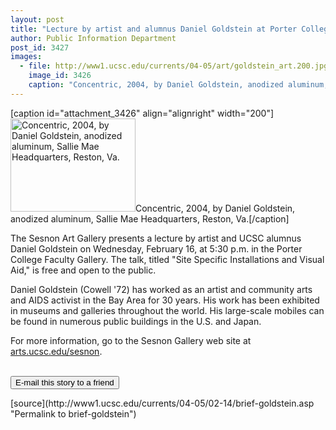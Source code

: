 ```yaml
---
layout: post
title: "Lecture by artist and alumnus Daniel Goldstein at Porter College"
author: Public Information Department
post_id: 3427
images:
  - file: http://www1.ucsc.edu/currents/04-05/art/goldstein_art.200.jpg
    image_id: 3426
    caption: "Concentric, 2004, by Daniel Goldstein, anodized aluminum, Sallie Mae Headquarters, Reston, Va."
---
```


[caption id="attachment_3426" align="alignright" width="200"]<a href="http://localhost/mysite/wp-content/uploads/2005/02/goldstein_art.200.jpg"><img class="size-full wp-image-3426" src="http://localhost/mysite/wp-content/uploads/2005/02/goldstein_art.200.jpg" alt="Concentric, 2004, by Daniel Goldstein, anodized aluminum, Sallie Mae Headquarters, Reston, Va." width="200" height="149" /></a>Concentric, 2004, by Daniel Goldstein, anodized aluminum, Sallie Mae Headquarters, Reston, Va.[/caption]
<a name="content" id="content"></a>
<p>
  The Sesnon Art Gallery presents a lecture by artist and UCSC alumnus Daniel Goldstein on Wednesday, February 16, at 5:30 p.m. in the Porter College Faculty Gallery. The talk, titled "Site Specific Installations and Visual Aid," is free and open to the public.
</p>
<p>
  Daniel Goldstein (Cowell '72) has worked as an artist and community arts and AIDS activist in the Bay Area for 30 years. His work has been exhibited in museums and galleries throughout the world. His large-scale mobiles can be found in numerous public buildings in the U.S. and Japan.
</p>
<p>
  For more information, go to the Sesnon Gallery web site at <a href="http://arts.ucsc.edu/sesnon">arts.ucsc.edu/sesnon</a>.
</p><br>
<form>
  <input name="t1" size="-1" type="hidden"><input name="SUBMIT" type="submit" value="E-mail this story to a friend">
</form>
<p>

</p>
[source](http://www1.ucsc.edu/currents/04-05/02-14/brief-goldstein.asp "Permalink to brief-goldstein")
